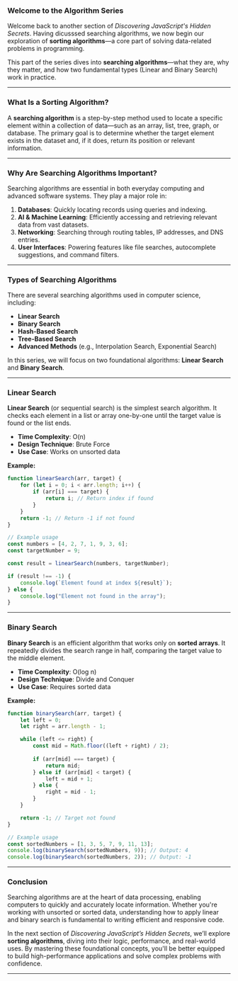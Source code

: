 ### Welcome to the Algorithm Series

Welcome back to another section of *Discovering JavaScript's Hidden Secrets*. Having dicusssed searching algorithms, we now begin our exploration of **sorting algorithms**—a core part of solving data-related problems in programming.

This part of the series dives into **searching algorithms**—what they are, why they matter, and how two fundamental types (Linear and Binary Search) work in practice.

---

### What Is a Sorting Algorithm?

A **searching algorithm** is a step-by-step method used to locate a specific element within a collection of data—such as an array, list, tree, graph, or database. The primary goal is to determine whether the target element exists in the dataset and, if it does, return its position or relevant information.

---

### Why Are Searching Algorithms Important?

Searching algorithms are essential in both everyday computing and advanced software systems. They play a major role in:

1. **Databases**: Quickly locating records using queries and indexing.
2. **AI & Machine Learning**: Efficiently accessing and retrieving relevant data from vast datasets.
3. **Networking**: Searching through routing tables, IP addresses, and DNS entries.
4. **User Interfaces**: Powering features like file searches, autocomplete suggestions, and command filters.

---

### Types of Searching Algorithms

There are several searching algorithms used in computer science, including:

* **Linear Search**
* **Binary Search**
* **Hash-Based Search**
* **Tree-Based Search**
* **Advanced Methods** (e.g., Interpolation Search, Exponential Search)

In this series, we will focus on two foundational algorithms: **Linear Search** and **Binary Search**.

---

### Linear Search

**Linear Search** (or sequential search) is the simplest search algorithm. It checks each element in a list or array one-by-one until the target value is found or the list ends.

* **Time Complexity**: O(n)
* **Design Technique**: Brute Force
* **Use Case**: Works on unsorted data

**Example:**

```javascript
function linearSearch(arr, target) {
    for (let i = 0; i < arr.length; i++) {
        if (arr[i] === target) {
            return i; // Return index if found
        }
    }
    return -1; // Return -1 if not found
}

// Example usage
const numbers = [4, 2, 7, 1, 9, 3, 6];
const targetNumber = 9;

const result = linearSearch(numbers, targetNumber);

if (result !== -1) {
    console.log(`Element found at index ${result}`);
} else {
    console.log("Element not found in the array");
}
```

---

### Binary Search

**Binary Search** is an efficient algorithm that works only on **sorted arrays**. It repeatedly divides the search range in half, comparing the target value to the middle element.

* **Time Complexity**: O(log n)
* **Design Technique**: Divide and Conquer
* **Use Case**: Requires sorted data

**Example:**

```javascript
function binarySearch(arr, target) {
    let left = 0;
    let right = arr.length - 1;

    while (left <= right) {
        const mid = Math.floor((left + right) / 2);
        
        if (arr[mid] === target) {
            return mid;
        } else if (arr[mid] < target) {
            left = mid + 1;
        } else {
            right = mid - 1;
        }
    }

    return -1; // Target not found
}

// Example usage
const sortedNumbers = [1, 3, 5, 7, 9, 11, 13];
console.log(binarySearch(sortedNumbers, 9)); // Output: 4
console.log(binarySearch(sortedNumbers, 2)); // Output: -1
```

---

### Conclusion

Searching algorithms are at the heart of data processing, enabling computers to quickly and accurately locate information. Whether you're working with unsorted or sorted data, understanding how to apply linear and binary search is fundamental to writing efficient and responsive code.

In the next section of *Discovering JavaScript’s Hidden Secrets*, we’ll explore **sorting algorithms**, diving into their logic, performance, and real-world uses. By mastering these foundational concepts, you'll be better equipped to build high-performance applications and solve complex problems with confidence.

---
